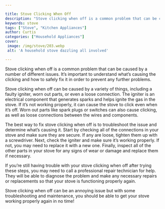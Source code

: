 ```yaml
---

title: Stove Clicking When Off
description: "Stove clicking when off is a common problem that can be caused by a number of different issues. It’s important to understand what’...get the full scoop"
keywords: stove
tags: ["Stove", "Kitchen Appliances"]
author: Curtis
categories: ["Household Appliances"]
cover: 
 image: /img/stove/203.webp
 alt: 'A household stove dazzling all involved'

---
```


Stove clicking when off is a common problem that can be caused by a number of different issues. It’s important to understand what’s causing the clicking and how to safely fix it in order to prevent any further problems. 

Stove clicking when off can be caused by a variety of things, including a faulty igniter, worn out parts, or even a loose connection. The igniter is an electrical component that generates sparks and helps ignite the gas in the stove. If it’s not working properly, it can cause the stove to click even when it’s off. Worn out parts like spark plugs or switches can also cause clicking, as well as loose connections between the wires and components. 

The best way to fix stove clicking when off is to troubleshoot the issue and determine what’s causing it. Start by checking all of the connections in your stove and make sure they are secure. If any are loose, tighten them up with a screwdriver. Next, check the igniter and make sure it’s working properly. If not, you may need to replace it with a new one. Finally, inspect all of the other parts in your stove for any signs of wear or damage and replace them if necessary. 

If you’re still having trouble with your stove clicking when off after trying these steps, you may need to call a professional repair technician for help. They will be able to diagnose the problem and make any necessary repairs or replacements so that your stove is functioning properly again. 

Stove clicking when off can be an annoying issue but with some troubleshooting and maintenance, you should be able to get your stove working properly again in no time!
